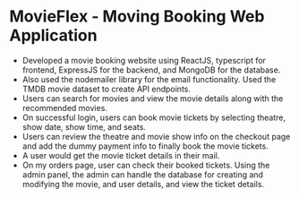 # MovieFlex - Moving Booking Web Application

- Developed a movie booking website using ReactJS, typescript for frontend, ExpressJS for the backend, and MongoDB for the database.
- Also used the nodemailer library for the email functionality. Used the TMDB movie dataset to create API endpoints. 
- Users can search for movies and view the movie details along with the recommended movies. 
- On successful login, users can book movie tickets by selecting theatre, show date, show time, and seats. 
- Users can review the theatre and movie show info on the checkout page and add the dummy payment info to finally book the movie tickets. 
- A user would get the movie ticket details in their mail. 
- On my orders page, user can check their booked tickets. Using the admin panel, the admin can handle the database for creating and modifying the movie, and user details, and view the ticket details.
